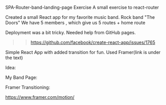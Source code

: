 SPA-Router-band-landing-page Exercise
A small exercise to react-router

Created a small React app for my favorite music band. Rock band "The Doors" We have 5 members , which give us 5 routes + home route

Deployment was a bit tricky. Needed help from GitHub pages.

>> https://github.com/facebook/create-react-app/issues/1765

Simple React App with added transition for fun. Used Framer(link is under the text)

Idea: 


My Band Page:

Framer Transitioning:

https://www.framer.com/motion/
